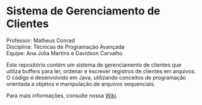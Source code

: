 # Sistema de Gerenciamento de Clientes
Professor: Matheus Conrad  
Disciplina: Técnicas de Programação Avançada  
Equipe: Ana Júlia Martins e Davidson Carvalho  

Este repositório contém um sistema de gerenciamento de clientes que utiliza buffers para ler, ordenar e escrever registros de clientes em arquivos. O código é desenvolvido em Java, utilizando conceitos de programação orientada a objetos e manipulação de arquivos sequenciais.

Para mais informações, consulte nossa [Wiki](https://github.com/anajcaetanom/tpa-trabalho-2/wiki).
